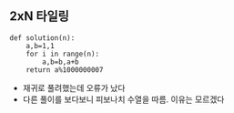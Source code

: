 ## 2xN 타일링

```
def solution(n):
    a,b=1,1
    for i in range(n):
        a,b=b,a+b
    return a%1000000007
```

- 재귀로 풀려했는데 오류가 났다
- 다른 풀이를 보다보니 피보나치 수열을 따름. 이유는 모르겠다